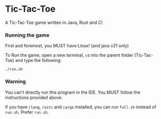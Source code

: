 # Tic-Tac-Toe
A Tic-Tac-Toe game written in Java, Rust and C!


### Running the game
First and foremost, you MUST have Linux! (and java v21 only)

To Run the game, open a new terminal, `cd` into the parent folder (Tic-Tac-Toe) and type the following:

```console
./run.sh
```

### Warning
You can't directly run this program in the IDE. You MUST follow the instructions provided above.

If you have `clang`, `rustc` and `cargo` installed, you can run `full.sh` instead of `run.sh`. Prefer `run.sh`.